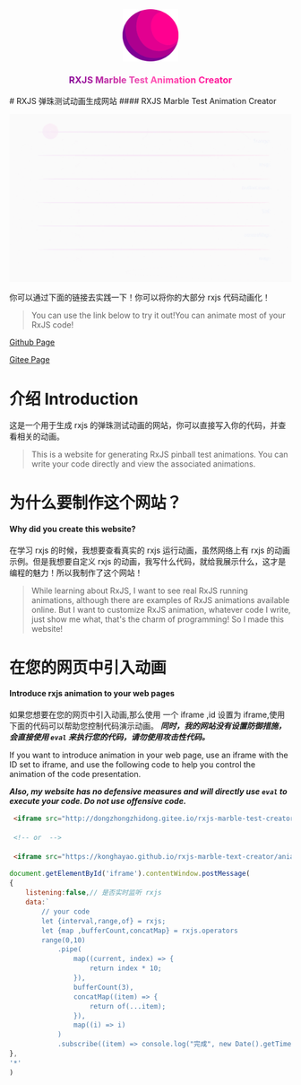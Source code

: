 <div style='display:flex;flex-direction:column;justify-content:center;align-items:center'>
<img src='./assets/SVG/logo.svg' style='width:20%;'>
<h3 style='background-image: linear-gradient(45deg, #7c0094, #ff27a1cd, #ff0090);font-weight: bolder; -webkit-background-clip: text;-webkit-text-fill-color: transparent;'> RXJS Marble Test Animation Creator</h3>
</div>
# RXJS 弹珠测试动画生成网站
#### RXJS Marble Test Animation Creator


![animationDemo](./doc/assets/animationDemo.gif)

 你可以通过下面的链接去实践一下！你可以将你的大部分 rxjs 代码动画化！
> You can use the link below to try it out!You can animate most of your RxJS code!

[Github Page](https://konghayao.github.io/rxjs-marble-text-creator/)

[Gitee Page](http://dongzhongzhidong.gitee.io/rxjs-marble-test-creator/)

# 介绍 Introduction
这是一个用于生成 rxjs 的弹珠测试动画的网站，你可以直接写入你的代码，并查看相关的动画。

> This is a website for generating RxJS pinball test animations. You can write your code directly and view the associated animations.

# 为什么要制作这个网站？
#### Why did you create this website?
在学习 rxjs 的时候，我想要查看真实的 rxjs 运行动画，虽然网络上有 rxjs 的动画示例。但是我想要自定义 rxjs 的动画，我写什么代码，就给我展示什么，这才是编程的魅力！所以我制作了这个网站！

> While learning about RxJS, I want to see real RxJS running animations, although there are examples of RxJS animations available online. But I want to customize RxJS animation, whatever code I write, just show me what, that's the charm of programming! So I made this website!

# 在您的网页中引入动画

#### Introduce rxjs animation to your web pages

如果您想要在您的网页中引入动画,那么使用 一个 iframe ,id 设置为 iframe,使用下面的代码可以帮助您控制代码演示动画。
***同时，我的网站没有设置防御措施，会直接使用 `eval` 来执行您的代码，请勿使用攻击性代码。***

If you want to introduce animation in your web page, use an iframe with the ID set to iframe, and use the following code to help you control the animation of the code presentation.

***Also, my website has no defensive measures and will directly use `eval` to execute your code. Do not use offensive code.***


```html
 <iframe src="http://dongzhongzhidong.gitee.io/rxjs-marble-test-creator/animation.html" id='iframe'></iframe>
 
 <!-- or  -->
 
 <iframe src="https://konghayao.github.io/rxjs-marble-text-creator/aniamtion.html" id='iframe'></iframe>
```
```js
document.getElementById('iframe').contentWindow.postMessage(
{
    listening:false,// 是否实时监听 rxjs
    data:`
        // your code
        let {interval,range,of} = rxjs;
        let {map ,bufferCount,concatMap} = rxjs.operators
        range(0,10)
            .pipe(
                map((current, index) => {
                    return index * 10;
                }),
                bufferCount(3),
                concatMap((item) => {
                    return of(...item);
                }),
                map((i) => i)
            )
            .subscribe((item) => console.log("完成", new Date().getTime()));`
},
'*'
)
```